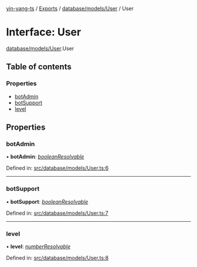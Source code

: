 [yin-yang-ts](../README.md) / [Exports](../modules.md) / [database/models/User](../modules/database_models_user.md) / User

# Interface: User

[database/models/User](../modules/database_models_user.md).User

## Table of contents

### Properties

- [botAdmin](database_models_user.user.md#botadmin)
- [botSupport](database_models_user.user.md#botsupport)
- [level](database_models_user.user.md#level)

## Properties

### botAdmin

• **botAdmin**: [*booleanResolvable*](../modules/util_constants.md#booleanresolvable)

Defined in: [src/database/models/User.ts:6](https://github.com/DetroitWhiskey136/ying-yang-ts/blob/17c6b1a/src/database/models/User.ts#L6)

___

### botSupport

• **botSupport**: [*booleanResolvable*](../modules/util_constants.md#booleanresolvable)

Defined in: [src/database/models/User.ts:7](https://github.com/DetroitWhiskey136/ying-yang-ts/blob/17c6b1a/src/database/models/User.ts#L7)

___

### level

• **level**: [*numberResolvable*](../modules/util_constants.md#numberresolvable)

Defined in: [src/database/models/User.ts:8](https://github.com/DetroitWhiskey136/ying-yang-ts/blob/17c6b1a/src/database/models/User.ts#L8)
